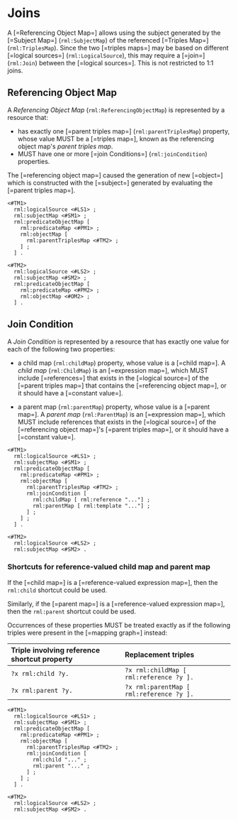 # Joins

A [=Referencing Object Map=] allows using the subject generated by the [=Subject Map=] (`rml:SubjectMap`) of the referenced [=Triples Map=] (`rml:TriplesMap`).
Since the two [=triples maps=] may be based on different [=logical sources=] (`rml:LogicalSource`), this may require a [=join=] (`rml:Join`) between the [=logical sources=]. This is not restricted to 1:1 joins.

## Referencing Object Map

A <dfn>Referencing Object Map</dfn> (`rml:ReferencingObjectMap`) is represented by a resource that:

* has exactly one [=parent triples map=] (`rml:parentTriplesMap`) property,
  whose value MUST be a [=triples map=], known as the referencing object map's <dfn>parent triples map</dfn>.
* MUST have one or more [=join Conditions=] (`rml:joinCondition`) properties.

The [=referencing object map=] caused the generation of new [=object=] which is constructed with the [=subject=] generated by evaluating the [=parent triples map=].

<aside class="example" id="example-referencing-object-map" title="usage of referencing object map">

<aside class="ex-mapping">

```turtle
<#TM1>
  rml:logicalSource <#LS1> ;
  rml:subjectMap <#SM1> ;
  rml:predicateObjectMap [
    rml:predicateMap <#PM1> ;
    rml:objectMap [
      rml:parentTriplesMap <#TM2> ;
    ] ;
  ] .

<#TM2>
  rml:logicalSource <#LS2> ;
  rml:subjectMap <#SM2> ;
  rml:predicateObjectMap [
    rml:predicateMap <#PM2> ;
    rml:objectMap <#OM2> ;
  ] .
```

</aside>

</aside>

## Join Condition

A <dfn>Join Condition</dfn> is represented by a resource that has exactly one value for each of the following two properties:

* a child map (`rml:childMap`) property, whose value is a [=child map=]. A <dfn>child map</dfn> (`rml:ChildMap`) is an [=expression map=], which MUST include [=references=] that exists in the [=logical source=] of the [=parent triples map=] that contains the [=referencing object map=], or it should have a [=constant value=].

* a parent map (`rml:parentMap`) property, whose value is a [=parent map=]. A <dfn>parent map</dfn> (`rml:ParentMap`) is an [=expression map=], which MUST include references that exists in the [=logical source=] of the [=referencing object map=]'s [=parent triples map=], or it should have a [=constant value=].

<aside class="example" id="example-join-condition" title="usage of join condition">

<aside class="ex-mapping">

```turtle
<#TM1>
  rml:logicalSource <#LS1> ;
  rml:subjectMap <#SM1> ;
  rml:predicateObjectMap [
    rml:predicateMap <#PM1> ;
    rml:objectMap [
      rml:parentTriplesMap <#TM2> ;
      rml:joinCondition [
        rml:childMap [ rml:reference "..."] ;
        rml:parentMap [ rml:template "..."] ;
      ] ;
    ] ;
  ] .

<#TM2>
  rml:logicalSource <#LS2> ;
  rml:subjectMap <#SM2> .
```

</aside>

</aside>

### Shortcuts for reference-valued child map and parent map

If the [=child map=] is a [=reference-valued expression map=], then the `rml:child` shortcut could be used.

Similarly, if the [=parent map=] is a [=reference-valued expression map=], then the `rml:parent` shortcut could be used.

Occurrences of these properties MUST be treated exactly as if the following triples were present in the [=mapping graph=] instead:

| Triple involving reference shortcut property | Replacement triples                      |
| :--------------------------------------------| :----------------------------------------|
| `?x rml:child ?y.`                           | `?x rml:childMap [ rml:reference ?y ].`  |
| `?x rml:parent ?y.`                          | `?x rml:parentMap [ rml:reference ?y ].` |


<aside class="example" id="example-join-condition-shortcut-properties" title="usage of shortcut properties for child map and parent map">

<aside class="ex-mapping">

```turtle
<#TM1>
  rml:logicalSource <#LS1> ;
  rml:subjectMap <#SM1> ;
  rml:predicateObjectMap [
    rml:predicateMap <#PM1> ;
    rml:objectMap [
      rml:parentTriplesMap <#TM2> ;
      rml:joinCondition [
        rml:child "..." ;
        rml:parent "..." ;
      ] ;
    ] ;
  ] .

<#TM2>
  rml:logicalSource <#LS2> ;
  rml:subjectMap <#SM2> .
```

</aside>

</aside>
